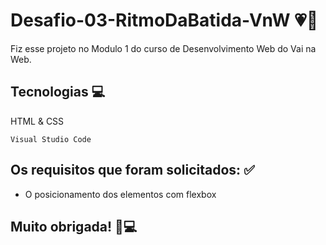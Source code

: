 # Desafio-03-RitmoDaBatida-VnW 💗🎸

Fiz esse projeto no Modulo 1 do curso de Desenvolvimento Web do Vai na Web.

## Tecnologias 💻
HTML & CSS

```
Visual Studio Code
```

## Os requisitos que foram solicitados: ✅
-  O posicionamento dos elementos com flexbox

## Muito obrigada! 💙💻
